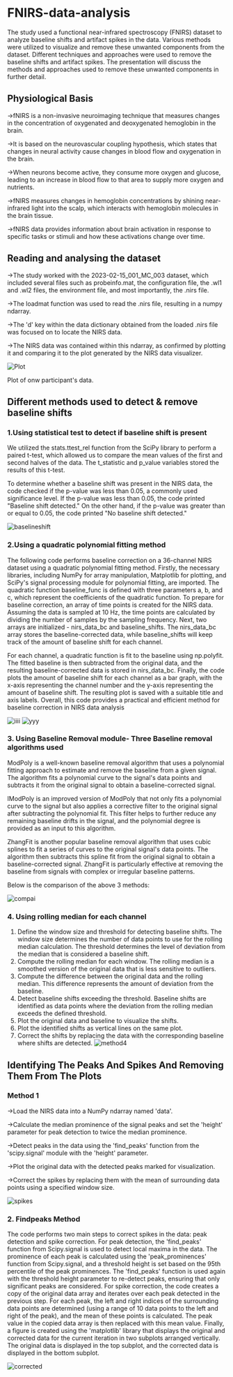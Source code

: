 # FNIRS-data-analysis
The study used a functional near-infrared spectroscopy (FNIRS) dataset to analyze baseline shifts and artifact spikes in the data.
Various methods were utilized to visualize and remove these unwanted components from the dataset.
Different techniques and approaches were used to remove the baseline shifts and artifact spikes.
The presentation will discuss the methods and approaches used to remove these unwanted components in further detail.

## Physiological Basis
->fNIRS is a non-invasive neuroimaging technique that measures changes in the concentration of oxygenated and deoxygenated hemoglobin in the brain.

->It is based on the neurovascular coupling hypothesis, which states that changes in neural activity cause changes in blood flow and oxygenation in the brain.

->When neurons become active, they consume more oxygen and glucose, leading to an increase in blood flow to that area to supply more oxygen and nutrients.

->fNIRS measures changes in hemoglobin concentrations by shining near-infrared light into the scalp, which interacts with hemoglobin molecules in the brain tissue.

->fNIRS data provides information about brain activation in response to specific tasks or stimuli and how these activations change over time.

## Reading and analysing the dataset
->The study worked with the 2023-02-15_001_MC_003 dataset, which included several files such as probeinfo.mat, the configuration file, the .wl1 and .wl2 files, the environment file, and most importantly, the .nirs file.

->The loadmat function was used to read the .nirs file, resulting in a numpy ndarray.

->The 'd' key within the data dictionary obtained from the loaded .nirs file was focused on to locate the NIRS data.

->The NIRS data was contained within this ndarray, as confirmed by plotting it and comparing it to the plot generated by the NIRS data visualizer.

![Plot](https://github.com/Shailagya/FNIRS-data-analysis/assets/137305675/094345bf-1ab4-4d8c-a4cf-8450e7c14483)

Plot of onw participant's data.

## Different methods used to detect & remove baseline shifts 
### 1.Using statistical test to detect if baseline shift is present 
We utilized the stats.ttest_rel function from the SciPy library to perform a paired t-test, which allowed us to compare the mean values of the first and second halves of the data. The t_statistic and p_value variables stored the results of this t-test.

To determine whether a baseline shift was present in the NIRS data, the code checked if the p-value was less than 0.05, a commonly used significance level. If the p-value was less than 0.05, the code printed "Baseline shift detected." On the other hand, if the p-value was greater than or equal to 0.05, the code printed "No baseline shift detected."

![baselineshift](https://github.com/Shailagya/FNIRS-data-analysis/assets/137305675/1e6c3b69-cebb-4b4c-a097-6c5e18f04c1b)

### 2.Using a quadratic polynomial fitting method
The following code performs baseline correction on a 36-channel NIRS dataset using a quadratic polynomial fitting method. Firstly, the necessary libraries, including NumPy for array manipulation, Matplotlib for plotting, and SciPy's signal processing module for polynomial fitting, are imported. 
The quadratic function baseline_func is defined with three parameters a, b, and c, which represent the coefficients of the quadratic function. 
To prepare for baseline correction, an array of time points is created for the NIRS data. Assuming the data is sampled at 10 Hz, the time points are calculated by dividing the number of samples by the sampling frequency. 
Next, two arrays are initialized - nirs_data_bc and baseline_shifts. The nirs_data_bc array stores the baseline-corrected data, while baseline_shifts will keep track of the amount of baseline shift for each channel.

For each channel, a quadratic function is fit to the baseline using np.polyfit. The fitted baseline is then subtracted from the original data, and the resulting baseline-corrected data is stored in nirs_data_bc. 
Finally, the code plots the amount of baseline shift for each channel as a bar graph, with the x-axis representing the channel number and the y-axis representing the amount of baseline shift. The resulting plot is saved with a suitable title and axis labels. 
Overall, this code provides a practical and efficient method for baseline correction in NIRS data analysis

![iiii](https://github.com/Shailagya/FNIRS-data-analysis/assets/137305675/16eb61cb-dc87-49de-a00f-15746048bbe8)
![yyy](https://github.com/Shailagya/FNIRS-data-analysis/assets/137305675/c6c029a2-0903-4381-aae6-b0b6aa15ed87)

### 3. Using Baseline Removal module-  Three Baseline removal algorithms used
ModPoly is a well-known baseline removal algorithm that uses a polynomial fitting approach to estimate and remove the baseline from a given signal.
The algorithm fits a polynomial curve to the signal's data points and subtracts it from the original signal to obtain a baseline-corrected signal.

IModPoly is an improved version of ModPoly that not only fits a polynomial curve to the signal but also applies a corrective filter to the original signal after subtracting the polynomial fit.
This filter helps to further reduce any remaining baseline drifts in the signal, and the polynomial degree is provided as an input to this algorithm.

ZhangFit is another popular baseline removal algorithm that uses cubic splines to fit a series of curves to the original signal's data points.
The algorithm then subtracts this spline fit from the original signal to obtain a baseline-corrected signal.
ZhangFit is particularly effective at removing the baseline from signals with complex or irregular baseline patterns.

Below is the comparison of the above 3 methods:

![compai](https://github.com/Shailagya/FNIRS-data-analysis/assets/137305675/e0183a0b-a0bd-4704-8c25-4f0493e48dbf)

### 4. Using rolling median for each channel
1. Define the window size and threshold for detecting baseline shifts. The window size determines the number of data points to use for the rolling median calculation. The threshold determines the level of deviation from the median that is considered a baseline shift.
2. Compute the rolling median for each window. The rolling median is a smoothed version of the original data that is less sensitive to outliers.
3. Compute the difference between the original data and the rolling median. This difference represents the amount of deviation from the baseline.
4. Detect baseline shifts exceeding the threshold. Baseline shifts are identified as data points where the deviation from the rolling median exceeds the defined threshold.
5. Plot the original data and baseline to visualize the shifts.
6. Plot the identified shifts as vertical lines on the same plot.
7. Correct the shifts by replacing the data with the corresponding baseline where shifts are detected.
![method4](https://github.com/Shailagya/FNIRS-data-analysis/assets/137305675/ef39db4f-6994-4cc8-a559-66ba5f19ac8a)


## Identifying The Peaks And Spikes And Removing Them From The Plots

### Method 1
->Load the NIRS data into a NumPy ndarray named 'data'.

->Calculate the median prominence of the signal peaks and set the 'height' parameter for peak detection to twice the median prominence.

->Detect peaks in the data using the 'find_peaks' function from the 'scipy.signal' module with the 'height' parameter.

->Plot the original data with the detected peaks marked for visualization.

->Correct the spikes by replacing them with the mean of surrounding data points using a specified window size.

![spikes](https://github.com/Shailagya/FNIRS-data-analysis/assets/137305675/332e4f83-cbe7-4b5f-a22e-c76a83f95342)

### 2. Findpeaks Method
The code performs two main steps to correct spikes in the data: peak detection and spike correction.
For peak detection, the 'find_peaks' function from Scipy.signal is used to detect local maxima in the data.
The prominence of each peak is calculated using the 'peak_prominences' function from Scipy.signal, and a threshold height is set based on the 95th percentile of the peak prominences.
The 'find_peaks' function is used again with the threshold height parameter to re-detect peaks, ensuring that only significant peaks are considered.
For spike correction, the code creates a copy of the original data array and iterates over each peak detected in the previous step.
For each peak, the left and right indices of the surrounding data points are determined (using a range of 10 data points to the left and right of the peak), and the mean of these points is calculated.
The peak value in the copied data array is then replaced with this mean value.
Finally, a figure is created using the 'matplotlib' library that displays the original and corrected data for the current iteration in two subplots arranged vertically. The original data is displayed in the top subplot, and the corrected data is displayed in the bottom subplot.

![corrected](https://github.com/Shailagya/FNIRS-data-analysis/assets/137305675/8d155a6e-4f64-4ac3-99d3-72c1877ad773)

